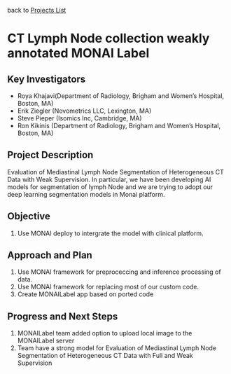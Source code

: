 back to [Projects List](../../README.md#ProjectsList)

# CT Lymph Node collection weakly annotated MONAI Label

## Key Investigators
- Roya Khajavi(Department of Radiology, Brigham and Women’s Hospital, Boston, MA)
- Erik Ziegler (Novometrics LLC, Lexington, MA)
- Steve Pieper (Isomics Inc, Cambridge, MA)
- Ron Kikinis (Department of Radiology, Brigham and Women’s Hospital, Boston, MA)

## Project Description

Evaluation of Mediastinal Lymph Node Segmentation of Heterogeneous CT Data with Weak Supervision. In particular, 
we have been developing AI models for segmentation of lymph Node and we are trying to adopt our deep learning segmentation models in Monai platform.

## Objective

1. Use MONAI deploy to intergrate the model with clinical platform.

## Approach and Plan

1. Use MONAI framework for preproceccing and inference processing of data.
1. Use MONAI framework for replacing most of our custom code.
1. Create MONAILabel app based on ported code

## Progress and Next Steps

1. MONAILabel team added option to upload local image to the MONAILabel server
1. Team have a strong model for Evaluation of Mediastinal Lymph Node Segmentation of Heterogeneous CT Data with Full and Weak Supervision

